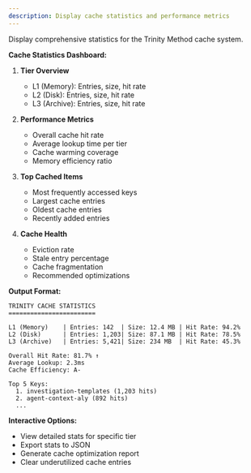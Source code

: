 ```yaml
---
description: Display cache statistics and performance metrics
---
```


Display comprehensive statistics for the Trinity Method cache system.

**Cache Statistics Dashboard:**

1. **Tier Overview**
   - L1 (Memory): Entries, size, hit rate
   - L2 (Disk): Entries, size, hit rate
   - L3 (Archive): Entries, size, hit rate

2. **Performance Metrics**
   - Overall cache hit rate
   - Average lookup time per tier
   - Cache warming coverage
   - Memory efficiency ratio

3. **Top Cached Items**
   - Most frequently accessed keys
   - Largest cache entries
   - Oldest cache entries
   - Recently added entries

4. **Cache Health**
   - Eviction rate
   - Stale entry percentage
   - Cache fragmentation
   - Recommended optimizations

**Output Format:**
```
TRINITY CACHE STATISTICS
========================

L1 (Memory)    | Entries: 142  | Size: 12.4 MB | Hit Rate: 94.2%
L2 (Disk)      | Entries: 1,203| Size: 87.1 MB | Hit Rate: 78.5%
L3 (Archive)   | Entries: 5,421| Size: 234 MB  | Hit Rate: 45.3%

Overall Hit Rate: 81.7% ↑
Average Lookup: 2.3ms
Cache Efficiency: A-

Top 5 Keys:
  1. investigation-templates (1,203 hits)
  2. agent-context-aly (892 hits)
  ...
```

**Interactive Options:**
- View detailed stats for specific tier
- Export stats to JSON
- Generate cache optimization report
- Clear underutilized cache entries
